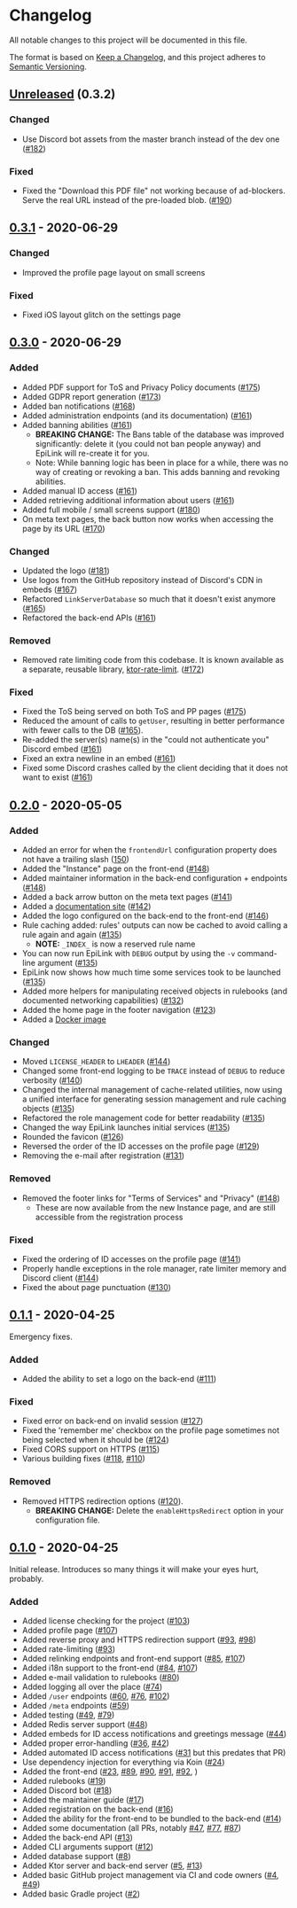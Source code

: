 # Changelog

All notable changes to this project will be documented in this file.

The format is based on [Keep a Changelog](https://keepachangelog.com/en/1.0.0/), and this project adheres to [Semantic Versioning](https://semver.org/spec/v2.0.0.html).

## [Unreleased] (0.3.2)

### Changed

* Use Discord bot assets from the master branch instead of the dev one ([#182](https://github.com/EpiLink/EpiLink/pull/182))

### Fixed

* Fixed the "Download this PDF file" not working because of ad-blockers. Serve the real URL instead of the pre-loaded blob. ([#190](https://github.com/EpiLink/EpiLink/issues/190))

## [0.3.1] - 2020-06-29

### Changed

* Improved the profile page layout on small screens

### Fixed

* Fixed iOS layout glitch on the settings page

## [0.3.0] - 2020-06-29

### Added

* Added PDF support for ToS and Privacy Policy documents ([#175](https://github.com/EpiLink/EpiLink/pull/175))
* Added GDPR report generation ([#173](https://github.com/EpiLink/EpiLink/pull/173))
* Added ban notifications ([#168](https://github.com/EpiLink/EpiLink/pull/168))
* Added administration endpoints (and its documentation) ([#161](https://github.com/EpiLink/EpiLink/pull/161))
* Added banning abilities ([#161](https://github.com/EpiLink/EpiLink/pull/161))
    * **BREAKING CHANGE:** The Bans table of the database was improved significantly: delete it (you could not ban people anyway) and EpiLink will re-create it for you.
    * Note: While banning logic has been in place for a while, there was no way of creating or revoking a ban. This adds banning and revoking abilities.
* Added manual ID access ([#161](https://github.com/EpiLink/EpiLink/pull/161))
* Added retrieving additional information about users ([#161](https://github.com/EpiLink/EpiLink/pull/161))
* Added full mobile / small screens support ([#180](https://github.com/EpiLink/EpiLink/pull/180))
* On meta text pages, the back button now works when accessing the page by its URL ([#170](https://github.com/EpiLink/EpiLink/issues/170))

### Changed

* Updated the logo ([#181](https://github.com/EpiLink/EpiLink/pull/181))
* Use logos from the GitHub repository instead of Discord's CDN in embeds ([#167](https://github.com/EpiLink/EpiLink/pull/167))
* Refactored `LinkServerDatabase` so much that it doesn't exist anymore ([#165](https://github.com/EpiLink/EpiLink/pull/165))
* Refactored the back-end APIs ([#161](https://github.com/EpiLink/EpiLink/pull/161))

### Removed

* Removed rate limiting code from this codebase. It is known available as a separate, reusable library, [ktor-rate-limit](https://github.com/utybo/ktor-rate-limit). ([#172](https://github.com/EpiLink/EpiLink/pull/172))

### Fixed

* Fixed the ToS being served on both ToS and PP pages ([#175](https://github.com/EpiLink/EpiLink/pull/175))
* Reduced the amount of calls to `getUser`, resulting in better performance with fewer calls to the DB ([#165](https://github.com/EpiLink/EpiLink/pull/165)).
* Re-added the server(s) name(s) in the "could not authenticate you" Discord embed ([#161](https://github.com/EpiLink/EpiLink/pull/161))
* Fixed an extra newline in an embed ([#161](https://github.com/EpiLink/EpiLink/pull/161))
* Fixed some Discord crashes called by the client deciding that it does not want to exist ([#161](https://github.com/EpiLink/EpiLink/pull/161)) 

## [0.2.0] - 2020-05-05

### Added

* Added an error for when the `frontendUrl` configuration property does not have a trailing slash ([150](https://github.com/EpiLink/EpiLink/pull/150))
* Added the "Instance" page on the front-end ([#148](https://github.com/EpiLink/EpiLink/issues/148))
* Added maintainer information in the back-end configuration + endpoints ([#148](https://github.com/EpiLink/EpiLink/issues/148))
* Added a back arrow button on the meta text pages ([#141](https://github.com/EpiLink/EpiLink/issues/141))
* Added a [documentation site](https://epilink.zoroark.guru) ([#142](https://github.com/EpiLink/EpiLink/issues/142))
* Added the logo configured on the back-end to the front-end ([#146](https://github.com/EpiLink/EpiLink/issues/146))
* Rule caching added: rules' outputs can now be cached to avoid calling a rule again and again ([#135](https://github.com/EpiLink/EpiLink/issues/135))
    * **NOTE:** `_INDEX_` is now a reserved rule name
* You can now run EpiLink with `DEBUG` output by using the `-v` command-line argument ([#135](https://github.com/EpiLink/EpiLink/issues/135)) 
* EpiLink now shows how much time some services took to be launched ([#135](https://github.com/EpiLink/EpiLink/issues/135))
* Added more helpers for manipulating received objects in rulebooks (and documented networking capabilities) ([#132](https://github.com/EpiLink/EpiLink/issues/132))
* Added the home page in the footer navigation ([#123](https://github.com/EpiLink/EpiLink/issues/123))
* Added a [Docker image](https://hub.docker.com/r/litarvan/epilink) 

### Changed

* Moved `LICENSE_HEADER` to `LHEADER` ([#144](https://github.com/EpiLink/EpiLink/issues/144))
* Changed some front-end logging to be `TRACE` instead of `DEBUG` to reduce verbosity ([#140](https://github.com/EpiLink/EpiLink/issues/140))
* Changed the internal management of cache-related utilities, now using a unified interface for generating session management and rule caching objects ([#135](https://github.com/EpiLink/EpiLink/issues/135))
* Refactored the role management code for better readability ([#135](https://github.com/EpiLink/EpiLink/issues/135))
* Changed the way EpiLink launches initial services ([#135](https://github.com/EpiLink/EpiLink/issues/135))
* Rounded the favicon ([#126](https://github.com/EpiLink/EpiLink/issues/126))
* Reversed the order of the ID accesses on the profile page ([#129](https://github.com/EpiLink/EpiLink/issues/129))
* Removing the e-mail after registration ([#131](https://github.com/EpiLink/EpiLink/issues/131))

### Removed

* Removed the footer links for "Terms of Services" and "Privacy" ([#148](https://github.com/EpiLink/EpiLink/issues/148))
    * These are now available from the new Instance page, and are still accessible from the registration process

### Fixed

* Fixed the ordering of ID accesses on the profile page ([#141](https://github.com/EpiLink/EpiLink/issues/141))
* Properly handle exceptions in the role manager, rate limiter memory and Discord client ([#144](https://github.com/EpiLink/EpiLink/issues/144))
* Fixed the about page punctuation ([#130](https://github.com/EpiLink/EpiLink/issues/130))

## [0.1.1] - 2020-04-25

Emergency fixes.

### Added

* Added the ability to set a logo on the back-end ([#111](https://github.com/EpiLink/EpiLink/issues/111))

### Fixed

* Fixed error on back-end on invalid session ([#127](https://github.com/EpiLink/EpiLink/issues/127))
* Fixed the 'remember me' checkbox on the profile page sometimes not being selected when it should be ([#124](https://github.com/EpiLink/EpiLink/issues/124))
* Fixed CORS support on HTTPS ([#115](https://github.com/EpiLink/EpiLink/issues/115))
* Various building fixes ([#118](https://github.com/EpiLink/EpiLink/issues/118), [#110](https://github.com/EpiLink/EpiLink/issues/110))

### Removed

* Removed HTTPS redirection options ([#120](https://github.com/EpiLink/EpiLink/issues/120)). 
  * **BREAKING CHANGE:** Delete the `enableHttpsRedirect` option in your configuration file.

## [0.1.0] - 2020-04-25

Initial release. Introduces so many things it will make your eyes hurt, probably.

### Added

* Added license checking for the project ([#103](https://github.com/EpiLink/EpiLink/issues/103))
* Added profile page ([#107](https://github.com/EpiLink/EpiLink/issues/107))
* Added reverse proxy and HTTPS redirection support ([#93](https://github.com/EpiLink/EpiLink/issues/93), [#98](https://github.com/EpiLink/EpiLink/issues/98))
* Added rate-limiting ([#93](https://github.com/EpiLink/EpiLink/issues/93))
* Added relinking endpoints and front-end support ([#85](https://github.com/EpiLink/EpiLink/issues/85), [#107](https://github.com/EpiLink/EpiLink/issues/107))
* Added i18n support to the front-end ([#84](https://github.com/EpiLink/EpiLink/issues/84), [#107](https://github.com/EpiLink/EpiLink/issues/107))
* Added e-mail validation to rulebooks ([#80](https://github.com/EpiLink/EpiLink/issues/80))
* Added logging all over the place ([#74](https://github.com/EpiLink/EpiLink/issues/74))
* Added `/user` endpoints ([#60](https://github.com/EpiLink/EpiLink/issues/60), [#76](https://github.com/EpiLink/EpiLink/issues/76), [#102](https://github.com/EpiLink/EpiLink/issues/102))
* Added `/meta` endpoints ([#59](https://github.com/EpiLink/EpiLink/issues/59))
* Added testing ([#49](https://github.com/EpiLink/EpiLink/issues/49), [#79](https://github.com/EpiLink/EpiLink/issues/79))
* Added Redis server support ([#48](https://github.com/EpiLink/EpiLink/issues/48))
* Added embeds for ID access notifications and greetings message ([#44](https://github.com/EpiLink/EpiLink/issues/44))
* Added proper error-handling ([#36](https://github.com/EpiLink/EpiLink/issues/36), [#42](https://github.com/EpiLink/EpiLink/issues/42))
* Added automated ID access notifications ([#31](https://github.com/EpiLink/EpiLink/issues/31) but this predates that PR)
* Use dependency injection for everything via Koin ([#24](https://github.com/EpiLink/EpiLink/issues/24))
* Added the front-end ([#23](https://github.com/EpiLink/EpiLink/issues/23), [#89](https://github.com/EpiLink/EpiLink/issues/89), [#90](https://github.com/EpiLink/EpiLink/issues/90), [#91](https://github.com/EpiLink/EpiLink/issues/91), [#92](https://github.com/EpiLink/EpiLink/issues/92), )
* Added rulebooks ([#19](https://github.com/EpiLink/EpiLink/issues/19))
* Added Discord bot ([#18](https://github.com/EpiLink/EpiLink/issues/18))
* Added the maintainer guide ([#17](https://github.com/EpiLink/EpiLink/issues/17))
* Added registration on the back-end ([#16](https://github.com/EpiLink/EpiLink/issues/16))
* Added the ability for the front-end to be bundled to the back-end ([#14](https://github.com/EpiLink/EpiLink/issues/14))
* Added some documentation (all PRs, notably [#47](https://github.com/EpiLink/EpiLink/issues/47), [#77](https://github.com/EpiLink/EpiLink/issues/77), [#87](https://github.com/EpiLink/EpiLink/issues/87))
* Added the back-end API ([#13](https://github.com/EpiLink/EpiLink/issues/13)) 
* Added CLI arguments support ([#12](https://github.com/EpiLink/EpiLink/issues/12))
* Added database support ([#8](https://github.com/EpiLink/EpiLink/issues/8))
* Added Ktor server and back-end server ([#5](https://github.com/EpiLink/EpiLink/issues/5), [#13](https://github.com/EpiLink/EpiLink/issues/13))
* Added basic GitHub project management via CI and code owners ([#4](https://github.com/EpiLink/EpiLink/issues/4), [#49](https://github.com/EpiLink/EpiLink/issues/49))
* Added basic Gradle project ([#2](https://github.com/EpiLink/EpiLink/issues/2))

[Unreleased]: https://github.com/EpiLink/EpiLink/compare/v0.3.1...dev
[0.3.1]: https://github.com/EpiLink/EpiLink/releases/tag/v0.3.1
[0.3.0]: https://github.com/EpiLink/EpiLink/releases/tag/v0.3.0
[0.2.0]: https://github.com/EpiLink/EpiLink/releases/tag/v0.2.0
[0.1.1]: https://github.com/EpiLink/EpiLink/releases/tag/v0.1.1
[0.1.0]: https://github.com/EpiLink/EpiLink/releases/tag/v0.1
